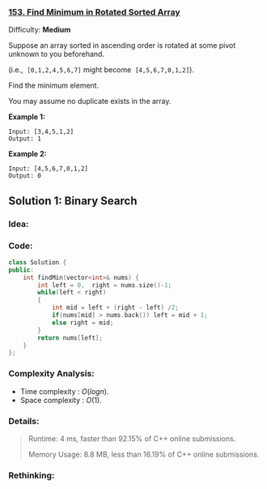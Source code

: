 ### [153\. Find Minimum in Rotated Sorted Array](https://leetcode.com/problems/find-minimum-in-rotated-sorted-array/)

Difficulty: **Medium**


Suppose an array sorted in ascending order is rotated at some pivot unknown to you beforehand.

(i.e.,  `[0,1,2,4,5,6,7]` might become  `[4,5,6,7,0,1,2]`).

Find the minimum element.

You may assume no duplicate exists in the array.

**Example 1:**

```
Input: [3,4,5,1,2] 
Output: 1
```

**Example 2:**

```
Input: [4,5,6,7,0,1,2]
Output: 0
```

## Solution 1: Binary Search

### Idea: 

### Code: 

```c++
class Solution {
public:
    int findMin(vector<int>& nums) {
        int left = 0,  right = nums.size()-1;
        while(left < right)
        {
            int mid = left + (right - left) /2;
            if(nums[mid] > nums.back()) left = mid + 1;
            else right = mid;
        }
        return nums[left];
    }
};
```

### Complexity Analysis: 

- Time complexity : $O(logn)$. 
- Space complexity : $O(1)$. 

### Details:

> Runtime: 4 ms, faster than 92.15% of C++ online submissions.
>
> Memory Usage: 8.8 MB, less than 16.19% of C++ online submissions.

### Rethinking:
